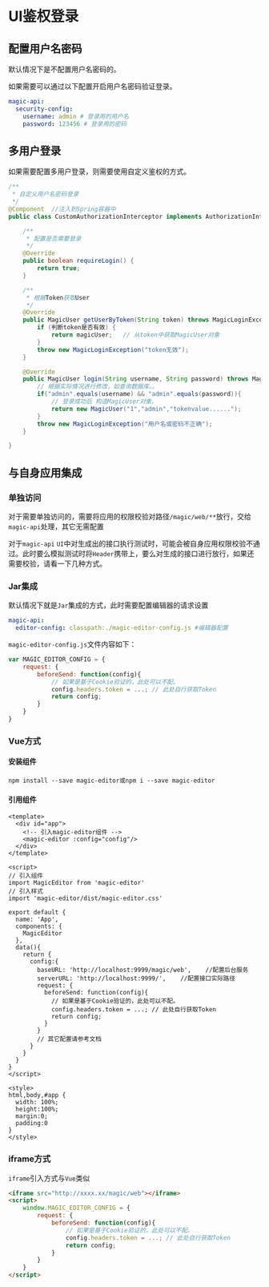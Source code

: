 # UI鉴权登录


## 配置用户名密码

默认情况下是不配置用户名密码的。

如果需要可以通过以下配置开启用户名密码验证登录。

```yml
magic-api:
  security-config:
    username: admin # 登录用的用户名
    password: 123456 # 登录用的密码
```

## 多用户登录

如果需要配置多用户登录，则需要使用自定义鉴权的方式。

```java
/**
 * 自定义用户名密码登录
 */
@Component  //注入到Spring容器中
public class CustomAuthorizationInterceptor implements AuthorizationInterceptor {

	/**
     * 配置是否需要登录
	 */
	@Override
	public boolean requireLogin() {
		return true;
	}

	/**
     * 根据Token获取User
	 */
	@Override
	public MagicUser getUserByToken(String token) throws MagicLoginException {
		if (判断token是否有效) {
			return magicUser;   // 从token中获取MagicUser对象
		}
		throw new MagicLoginException("token无效");
	}

	@Override
	public MagicUser login(String username, String password) throws MagicLoginException {
		// 根据实际情况进行修改，如查询数据库。。
		if("admin".equals(username) && "admin".equals(password)){
			// 登录成功后 构造MagicUser对象。
			return new MagicUser("1","admin","tokenvalue......");
        }
		throw new MagicLoginException("用户名或密码不正确");
	}

}
```

## 与自身应用集成

### 单独访问

对于需要单独访问的，需要将应用的权限校验对路径`/magic/web/**`放行，交给`magic-api`处理，其它无需配置

对于`magic-api` `UI`中对生成出的接口执行测试时，可能会被自身应用权限校验不通过。此时要么模拟测试时将`Header`携带上，要么对生成的接口进行放行，如果还需要校验，请看一下几种方式。

### Jar集成

默认情况下就是`Jar`集成的方式，此时需要配置编辑器的请求设置
```yml
magic-api:
  editor-config: classpath:./magic-editor-config.js #编辑器配置
```
`magic-editor-config.js`文件内容如下：
```js
var MAGIC_EDITOR_CONFIG = {
    request: {
        beforeSend: function(config){
            // 如果是基于Cookie验证的，此处可以不配。
            config.headers.token = ...; // 此处自行获取Token
            return config;
        }
    }
}
```

### Vue方式

#### 安装组件

```shell
npm install --save magic-editor或npm i --save magic-editor
```

#### 引用组件
```vue
<template>
  <div id="app">
    <!-- 引入magic-editor组件 -->
    <magic-editor :config="config"/>
  </div>
</template>

<script>
// 引入组件
import MagicEditor from 'magic-editor'
// 引入样式
import 'magic-editor/dist/magic-editor.css'

export default {
  name: 'App',
  components: {
	MagicEditor
  },
  data(){
    return {
      config:{
        baseURL: 'http://localhost:9999/magic/web',    //配置后台服务
        serverURL: 'http://localhost:9999/',    //配置接口实际路径
        request: {
          beforeSend: function(config){
            // 如果是基于Cookie验证的，此处可以不配。
            config.headers.token = ...; // 此处自行获取Token
            return config;
          }
        } 
        // 其它配置请参考文档
      }
    }
  }
}
</script>

<style>
html,body,#app {
  width: 100%;
  height:100%;
  margin:0;
  padding:0
}
</style>
```

### iframe方式

`iframe`引入方式与`Vue`类似
```html
<iframe src="http://xxxx.xx/magic/web"></iframe>
<script>
    window.MAGIC_EDITOR_CONFIG = {
		request: {
			beforeSend: function(config){
			    // 如果是基于Cookie验证的，此处可以不配。
				config.headers.token = ...; // 此处自行获取Token
				return config;
			}
		}
    }
</script>
```